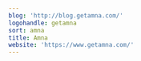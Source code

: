 ```yaml
---
blog: 'http://blog.getamna.com/'
logohandle: getamna
sort: amna
title: Amna
website: 'https://www.getamna.com/'
---
```

